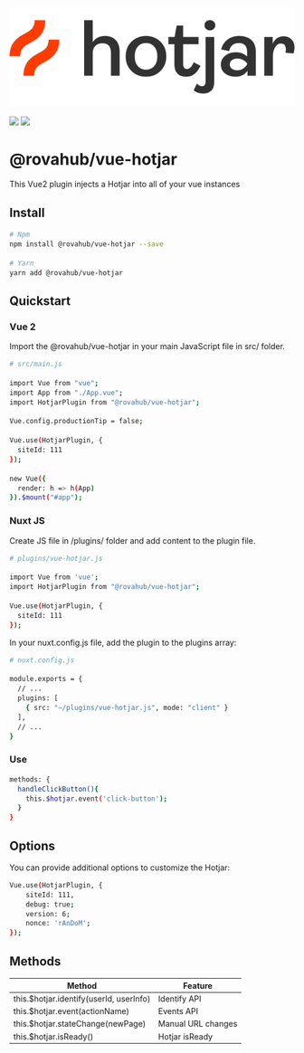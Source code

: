 <p align="left">
  <img src="https://raw.githubusercontent.com/rovahub/vue-hotjar/master/images/hotjar.svg" alt="Hotjar logo">
</p>

[![](https://img.shields.io/npm/v/%40rovahub%2Fvue-hotjar/latest.svg?style=flat-square)](https://npmjs.com/package/%40rovahub%2Fvue-hotjar)
[![](https://img.shields.io/npm/dt/%40rovahub%2Fvue-hotjar.svg?style=flat-square)](https://npmjs.com/package/%40rovahub%2Fvue-hotjar)

# @rovahub/vue-hotjar

This Vue2 plugin injects a Hotjar into all of your vue instances

## Install

``` bash
# Npm
npm install @rovahub/vue-hotjar --save

# Yarn
yarn add @rovahub/vue-hotjar
```

## Quickstart

### Vue 2

Import the @rovahub/vue-hotjar in your main JavaScript file in src/ folder.

```bash
# src/main.js

import Vue from "vue";
import App from "./App.vue";
import HotjarPlugin from "@rovahub/vue-hotjar";

Vue.config.productionTip = false;

Vue.use(HotjarPlugin, {
  siteId: 111
});

new Vue({
  render: h => h(App)
}).$mount("#app");

```

### Nuxt JS

Create JS file in /plugins/ folder and add content to the plugin file.

```bash
# plugins/vue-hotjar.js

import Vue from 'vue';
import HotjarPlugin from "@rovahub/vue-hotjar";

Vue.use(HotjarPlugin, {
  siteId: 111
});
```

In your nuxt.config.js file, add the plugin to the plugins array:

```bash
# nuxt.config.js

module.exports = {
  // ...
  plugins: [
    { src: "~/plugins/vue-hotjar.js", mode: "client" }
  ],
  // ...
}
```

### Use
```bash
methods: {
  handleClickButton(){
    this.$hotjar.event('click-button');
  }
}
```

## Options

You can provide additional options to customize the Hotjar:

```bash
Vue.use(HotjarPlugin, {
    siteId: 111,
    debug: true;
    version: 6;
    nonce: 'rAnDoM';
});
```
## Methods

 Method                                  | Feature            
-----------------------------------------|--------------------
 this.$hotjar.identify(userId, userInfo) | Identify API       
 this.$hotjar.event(actionName)          | Events API         
 this.$hotjar.stateChange(newPage)       | Manual URL changes 
 this.$hotjar.isReady()                  | Hotjar isReady     


   
 
